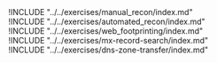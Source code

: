 
<div class="boxtext">
!INCLUDE "../../exercises/manual_recon/index.md"
</div>

<div class="boxtext">
!INCLUDE "../../exercises/automated_recon/index.md"
</div>

<div class="boxtext">
!INCLUDE "../../exercises/web_footprinting/index.md"
</div>

<div class="boxtext">
!INCLUDE "../../exercises/mx-record-search/index.md"
</div>

<div class="boxtext">
!INCLUDE "../../exercises/dns-zone-transfer/index.md"
</div>
